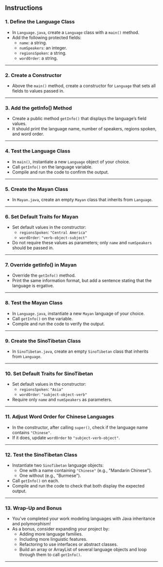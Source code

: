 ## Instructions

### 1. Define the Language Class

- In `Language.java`, create a `Language` class with a `main()` method.
- Add the following protected fields:
    - `name`: a string.
    - `numSpeakers`: an integer.
    - `regionsSpoken`: a string.
    - `wordOrder`: a string.

---

### 2. Create a Constructor

- Above the `main()` method, create a constructor for `Language` that sets all fields to values passed in.

---

### 3. Add the getInfo() Method

- Create a public method `getInfo()` that displays the language’s field values.
- It should print the language name, number of speakers, regions spoken, and word order.

---

### 4. Test the Language Class

- In `main()`, instantiate a new `Language` object of your choice.
- Call `getInfo()` on the language variable.
- Compile and run the code to confirm the output.

---

### 5. Create the Mayan Class

- In `Mayan.java`, create an empty `Mayan` class that inherits from `Language`.

---

### 6. Set Default Traits for Mayan

- Set default values in the constructor:
    - `regionsSpoken`: `"Central America"`
    - `wordOrder`: `"verb-object-subject"`
- Do not require these values as parameters; only `name` and `numSpeakers` should be passed in.

---

### 7. Override getInfo() in Mayan

- Override the `getInfo()` method.
- Print the same information format, but add a sentence stating that the language is ergative.

---

### 8. Test the Mayan Class

- In `Language.java`, instantiate a new `Mayan` language of your choice.
- Call `getInfo()` on the variable.
- Compile and run the code to verify the output.

---

### 9. Create the SinoTibetan Class

- In `SinoTibetan.java`, create an empty `SinoTibetan` class that inherits from `Language`.

---

### 10. Set Default Traits for SinoTibetan

- Set default values in the constructor:
    - `regionsSpoken`: `"Asia"`
    - `wordOrder`: `"subject-object-verb"`
- Require only `name` and `numSpeakers` as parameters.

---

### 11. Adjust Word Order for Chinese Languages

- In the constructor, after calling `super()`, check if the language name contains `"Chinese"`.
- If it does, update `wordOrder` to `"subject-verb-object"`.

---

### 12. Test the SinoTibetan Class

- Instantiate two `SinoTibetan` language objects:
    - One with a name containing `"Chinese"` (e.g., "Mandarin Chinese").
    - One without (e.g., "Burmese").
- Call `getInfo()` on each.
- Compile and run the code to check that both display the expected output.

---

### 13. Wrap-Up and Bonus

- You’ve completed your work modeling languages with Java inheritance and polymorphism!
- As a bonus, consider expanding your project by:
    - Adding more language families.
    - Including more linguistic features.
    - Refactoring to use interfaces or abstract classes.
    - Build an array or ArrayList of several language objects and loop through them to call `getInfo()`.
---